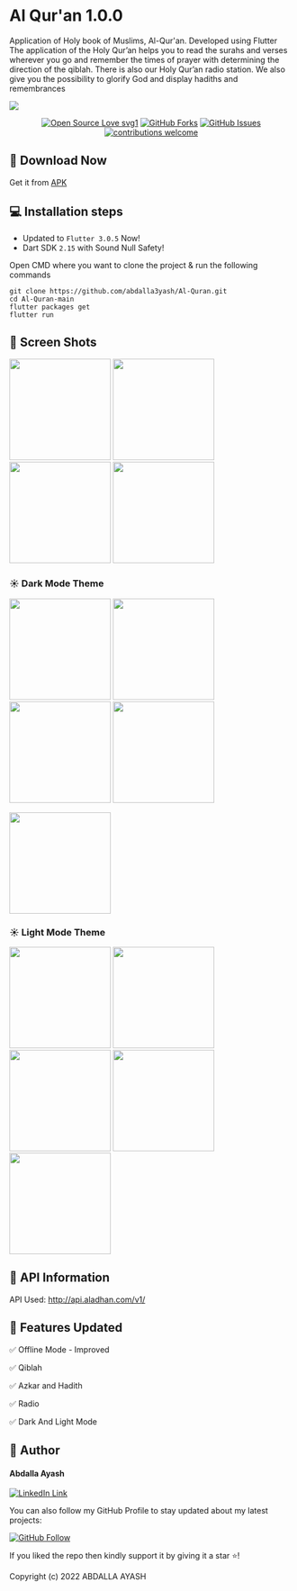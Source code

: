 # Al Qur'an 1.0.0

Application of Holy book of Muslims, Al-Qur'an. Developed using Flutter
The application of the Holy Qur’an helps you to read the surahs and verses wherever you go and remember the times of prayer with determining the direction of the qiblah. There is also our Holy Qur’an radio station. We also give you the possibility to glorify God and display hadiths and remembrances

<img src="./assets/screenshot/i.jpg"> 

<div align="center">

[![Open Source Love svg1](https://badges.frapsoft.com/os/v1/open-source.svg?v=103)](#)
[![GitHub Forks](https://img.shields.io/github/forks/saadhaxxan/Car_Game_Python_Pygame.svg?style=social&label=Fork&maxAge=2592000)](https://github.com/abdalla3yash/Al-Quran/fork)
[![GitHub Issues](https://img.shields.io/github/issues/saadhaxxan/Car_Game_Python_Pygame.svg?style=flat&label=Issues&maxAge=2592000)](https://https://github.com/abdalla3yash/Al-Quran/issues)
[![contributions welcome](https://img.shields.io/badge/contributions-welcome-brightgreen.svg?style=flat&label=Contributions&colorA=red&colorB=black	)](#)

</div>


## 📁 Download Now

Get it from <a href="https://drive.google.com/file/d/15qujY1c_akLzAFeZgOd6lqb81b_-HLQd/view?usp=sharing">APK</a>


## 💻 Installation steps

- Updated to `Flutter 3.0.5` Now!
- Dart SDK `2.15` with Sound Null Safety!

Open CMD where you want to clone the project & run the following commands

```
git clone https://github.com/abdalla3yash/Al-Quran.git
cd Al-Quran-main
flutter packages get
flutter run
```

## 📱 Screen Shots

<img src="./assets/screenshot/i4.jpg" width=180> <img src="./assets/screenshot/i8.jpg" width=180> <img src="./assets/screenshot/i2.jpg" width=180> <img src="./assets/screenshot/i7.jpg" width=180>

### ☀ Dark Mode Theme

<img src="./assets/screenshot/i6.jpg" width=180> <img src="./assets/screenshot/i7.jpg" width=180> <img src="./assets/screenshot/i8.jpg" width=180> <img src="./assets/screenshot/i9.jpg" width=180>

<img src="./assets/screenshot/i10.jpg" width=180> 

### ☀ Light Mode Theme

<img src="./assets/screenshot/i1.jpg" width=180> <img src="./assets/screenshot/i2.jpg" width=180> <img src="./assets/screenshot/i3.jpg" width=180>
 <img src="./assets/screenshot/i4.jpg" width=180> <img src="./assets/screenshot/i5.jpg" width=180> 


## 🔗 API Information

API Used: http://api.aladhan.com/v1/

## 🎯 Features Updated

✅ Offline Mode - Improved

✅ Qiblah

✅ Azkar and Hadith

✅ Radio

✅ Dark And Light Mode

## 🧑 Author

#### Abdalla Ayash
[![LinkedIn Link](https://img.shields.io/badge/Connect-Ayash-blue.svg?logo=linkedin&longCache=true&style=social&label=Connect
)](https://www.linkedin.com/in/abdalla-ayash)

You can also follow my GitHub Profile to stay updated about my latest projects:

[![GitHub Follow](https://img.shields.io/badge/Connect-Ayash-blue.svg?logo=Github&longCache=true&style=social&label=Follow)](https://github.com/abdalla3yash)

If you liked the repo then kindly support it by giving it a star ⭐!

Copyright (c) 2022 ABDALLA AYASH
